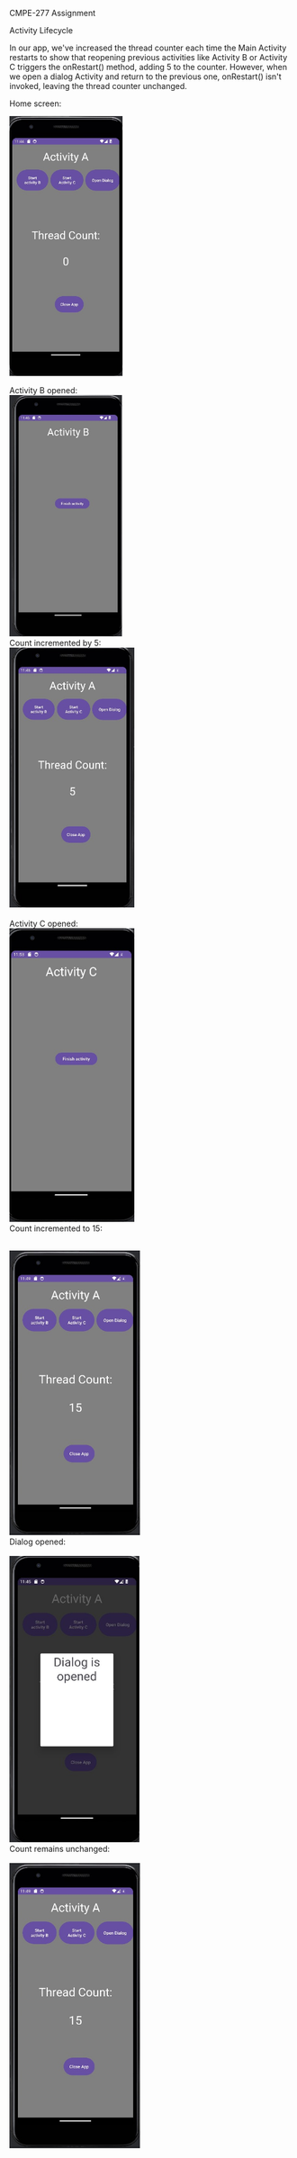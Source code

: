 CMPE-277  Assignment

Activity Lifecycle

In our app, we've increased the thread counter each time the Main Activity restarts to show that reopening previous activities like Activity B or Activity C triggers the onRestart() method, adding 5 to the counter. However, when we open a dialog Activity and return to the previous one, onRestart() isn't invoked, leaving the thread counter unchanged.

Home screen:

<img width="201" alt="image" src="Images/pic1.jpeg">

</br>

Activity B opened:
</br>
<img width="200" alt="image" src="https://github.com/sahithi-kalakonda/activity_lifecycle/blob/main/Images/pic2.jpg?raw=true">
</br>
Count incremented by 5:
</br>
<img width="222" alt="image" src="https://github.com/sahithi-kalakonda/activity_lifecycle/blob/main/Images/pic3.jpg?raw=true">
</br>
</br>
Activity C opened:
</br>
<img width="222" alt="image" src="https://github.com/sahithi-kalakonda/activity_lifecycle/blob/main/Images/pic4.jpg?raw=true">
</br>
Count incremented to 15:
</br>
</br>

<img width="232" alt="image" src="https://github.com/sahithi-kalakonda/activity_lifecycle/blob/main/Images/pic5.jpg?raw=true">

</br>
Dialog opened:
</br>
</br>
<img width="231" alt="image" src="https://github.com/sahithi-kalakonda/activity_lifecycle/blob/main/Images/pic7.jpg?raw=true">
</br>
Count remains unchanged:
</br>
</br>
<img width="232" alt="image" src="https://github.com/sahithi-kalakonda/activity_lifecycle/blob/main/Images/pic5.jpg?raw=true">






